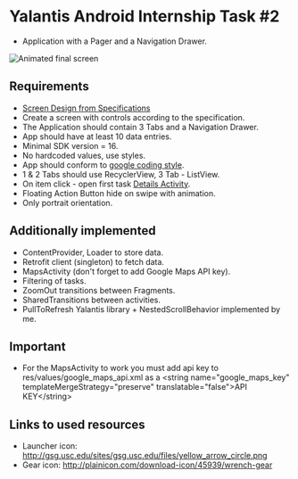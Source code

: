 # Yalantis Android Internship Task #2
* Application with a Pager and a Navigation Drawer.

![Animated final screen](yalantis_task2.gif)

## Requirements
* [Screen Design from Specifications](task2_screen_initial.png)
* Create a screen with controls according to the specification.
* The Application should contain 3 Tabs and a Navigation Drawer.
* App should have at least 10 data entries.
* Minimal SDK version = 16.
* No hardcoded values, use styles.
* App should conform to [google coding style](https://source.android.com/source/code-style.html).
* 1 & 2 Tabs should use RecyclerView, 3 Tab - ListView.
* On item click - open first task [Details Activity](../YalantisInternship/).
* Floating Action Button hide on swipe with animation.
* Only portrait orientation.

## Additionally implemented
* ContentProvider, Loader to store data.
* Retrofit client (singleton) to fetch data.
* MapsActivity (don't forget to add Google Maps API key).
* Filtering of tasks.
* ZoomOut transitions between Fragments.
* SharedTransitions between activities.
* PullToRefresh Yalantis library + NestedScrollBehavior implemented by me.

## Important
* For the MapsActivity to work you must add api key to res/values/google_maps_api.xml as a
\<string name="google_maps_key" templateMergeStrategy="preserve" translatable="false">API KEY\</string>

## Links to used resources
* Launcher icon: http://gsg.usc.edu/sites/gsg.usc.edu/files/yellow_arrow_circle.png
* Gear icon: http://plainicon.com/download-icon/45939/wrench-gear